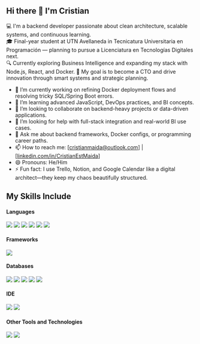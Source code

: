 ## Hi there 👋 I'm Cristian

💻 I'm a backend developer passionate about clean architecture, scalable systems, and continuous learning.  
🎓 Final-year student at UTN Avellaneda in Tecnicatura Universitaria en Programación — planning to pursue a Licenciatura en Tecnologías Digitales next.  
🔍 Currently exploring Business Intelligence and expanding my stack with Node.js, React, and Docker.
🚀 My goal is to become a CTO and drive innovation through smart systems and strategic planning.

- 🔭 I’m currently working on refining Docker deployment flows and resolving tricky SQL/Spring Boot errors.  
- 🌱 I’m learning advanced JavaScript, DevOps practices, and BI concepts.  
- 👯 I’m looking to collaborate on backend-heavy projects or data-driven applications.  
- 🤔 I’m looking for help with full-stack integration and real-world BI use cases.  
- 💬 Ask me about backend frameworks, Docker configs, or programming career paths.  
- 📫 How to reach me: [cristianmaida@outlook.com] | [[linkedin.com/in/CristianEstMaida](https://www.linkedin.com/in/cristian-esteban-maida/)] 
- 😄 Pronouns: He/Him  
- ⚡ Fun fact: I use Trello, Notion, and Google Calendar like a digital architect—they keep my chaos beautifully structured.

## My Skills Include

<h4> Languages </h4>
<span> 
  <img src="https://img.shields.io/badge/HTML5-E34F26?style=for-the-badge&logo=html5&logoColor=white">
  <img src="https://img.shields.io/badge/CSS3-1572B6?style=for-the-badge&logo=css3&logoColor=white">
  <img src="https://img.shields.io/badge/JavaScript-F7DF1E?style=for-the-badge&logo=javascript&logoColor=black">
  <img src="https://img.shields.io/badge/Java-ED8B00?style=for-the-badge&logo=java&logoColor=white">
  <img src="https://img.shields.io/badge/C-00599C?style=for-the-badge&logo=c&logoColor=white">
  <img src="https://img.shields.io/badge/PHP-777BB4?style=for-the-badge&logo=php&logoColor=white">
</span>

<h4> Frameworks </h4>
<span>
  <img src="https://img.shields.io/badge/Bootstrap-563D7C?style=for-the-badge&logo=bootstrap&logoColor=white">
</span>

<h4> Databases </h4>
<span>
  <img src="https://img.shields.io/badge/MySQL-00000F?style=for-the-badge&logo=mysql&logoColor=white">
  <img src="https://img.shields.io/badge/firebase-a08021?style=for-the-badge&logo=firebase&logoColor=ffcd34">
  <img src="https://img.shields.io/badge/Microsoft%20SQL%20Server-CC2927?style=for-the-badge&logo=microsoft%20sql%20server&logoColor=white">
  <img src="https://img.shields.io/badge/MongoDB-%234ea94b.svg?style=for-the-badge&logo=mongodb&logoColor=white">
  <img src="https://img.shields.io/badge/postgres-%23316192.svg?style=for-the-badge&logo=postgresql&logoColor=white">
  
  
  
</span>

<h4> IDE </h4>
<span>
<img src="https://img.shields.io/badge/Android_Studio-3DDC84?style=for-the-badge&logo=android-studio&logoColor=white">
<img src="https://img.shields.io/badge/Visual_Studio_Code-0078D4?style=for-the-badge&logo=visual%20studio%20code&logoColor=white">


<h4> Other Tools and Technologies </h4>
<span>
  <img src="https://img.shields.io/badge/Git-F05032?style=for-the-badge&logo=git&logoColor=white">
  <img src="https://img.shields.io/badge/Xampp-F37623?style=for-the-badge&logo=xampp&logoColor=white">

</span>
